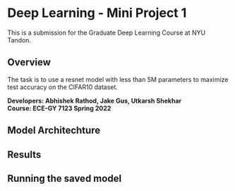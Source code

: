 # Deep Learning - Mini Project 1
This is a submission for the Graduate Deep Learning Course at NYU Tandon. 


## Overview
The task is to use a resnet model with less than 5M parameters to maximize test accuracy on the CIFAR10 dataset. 


**Developers: Abhishek Rathod, Jake Gus, Utkarsh Shekhar**    
**Course: ECE-GY 7123 Spring 2022**

## Model Architechture

## Results

## Running the saved model